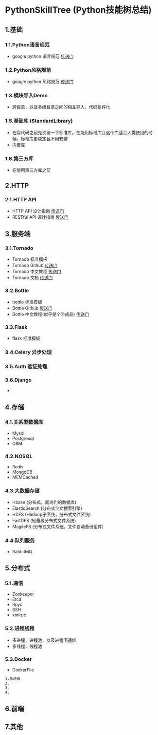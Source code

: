 # PythonSkillTree (Python技能树总结)

## 1.基础
### 1.1.Python语言规范
+ google python 语言规范    [传送门](http://zh-google-styleguide.readthedocs.org/en/latest/google-python-styleguide/python_style_rules/)

### 1.2.Python风格规范
+ google python 风格规范    [传送门](http://zh-google-styleguide.readthedocs.org/en/latest/google-python-styleguide/python_style_rules/)

### 1.3.模块导入Demo
+ 跨目录，以及多级目录之间的相互导入，代码组件化

### 1.5.基础库 (StandardLibrary)
+ 在写代码之前先浏览一下标准库，在能用标准库且这个库适合人类使用的时候，标准库更稳定且不用安装
+ 内置库

### 1.6.第三方库
+ 在使用第三方库之前

## 2.HTTP
### 2.1.HTTP API
+ HTTP API 设计指南    [传送门](http://www.oschina.net/translate/http-api-design)
+ RESTful API 设计指南    [传送门](http://www.ruanyifeng.com/blog/2014/05/restful_api.html)

## 3.服务端
### 3.1.Tornado
+ Tornado 标准模板
+ Tornado Github [传送门](https://github.com/tornadoweb/tornado)
+ Tornado 中文教程 [传送门](https://github.com/alioth310/itt2zh)
+ Tornado 文档 [传送门](http://www.tornadoweb.org/)

### 3.2.Bottle
+ bottle 标准模板 
+ Bottle Github [传送门](https://github.com/bottlepy/bottle)
+ Bottle 中文教程(似乎是个半成品) [传送门](https://github.com/TaceyWong/Bottle_Doc_zh)

### 3.3.Flask
+ flask 标准模板

### 3.4.Celery 异步处理
### 3.5.Auth 验证处理
### 3.6.Django
+ 

## 4.存储
### 4.1.关系型数据库
+ Mysql
+ Postgresql
+ ORM

### 4.2.NOSQL
+ Redis
+ MongoDB
+ MEMCached

### 4.3.大数据存储
+ Hbase (分布式，面向列的数据库)
+ ElasticSearch (分布式全文搜索引擎)
+ HDFS (Hadoop子系统，分布式文件系统)
+ FastDFS (轻量级分布式文件系统)
+ MogileFS (分布式文件系统，文件自动备份组件)

### 4.4.队列服务
+ RabbitMQ

## 5.分布式
### 5.1.通信
+ Zookeeper
+ Etcd
+ Rpyc
+ SSH
+ xmlrpc

### 5.2.进程线程
+ 多进程，进程池，以及进程间通信
+ 多线程，线程池

### 5.3.Docker
+ DockerFile

``` bash
1.系统级
2.
3.
4.
```

## 6.前端

## 7.其他
